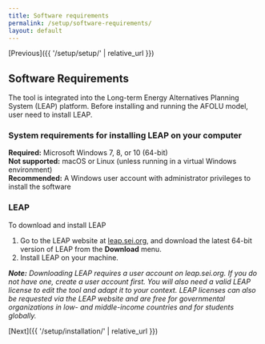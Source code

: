 ```yaml
---
title: Software requirements
permalink: /setup/software-requirements/
layout: default
---
```

[Previous]({{ '/setup/setup/' | relative_url }})
## Software Requirements

The tool is integrated into the Long-term Energy Alternatives Planning System (LEAP) platform. Before installing and running the AFOLU model, user need to  install LEAP.

### System requirements for installing LEAP on your computer 

**Required:** Microsoft Windows 7, 8, or 10 (64-bit)  
**Not supported:** macOS or Linux (unless running in a virtual Windows environment)  
**Recommended:** A Windows user account with administrator privileges to install the software 

### LEAP

To download and install LEAP

1. Go to the LEAP website at [leap.sei.org](https://leap.sei.org), and download the latest 64-bit version of LEAP from the **Download** menu.
2. Install LEAP on your machine.

_**Note:** Downloading LEAP requires a user account on leap.sei.org. If you do not have one, create a user account first. You will also need a valid LEAP license to edit the tool and adapt it to your context. LEAP licenses can also be requested via the LEAP website and are free for governmental organizations in low- and middle-income countries and for students globally._

[Next]({{ '/setup/installation/' | relative_url }})
